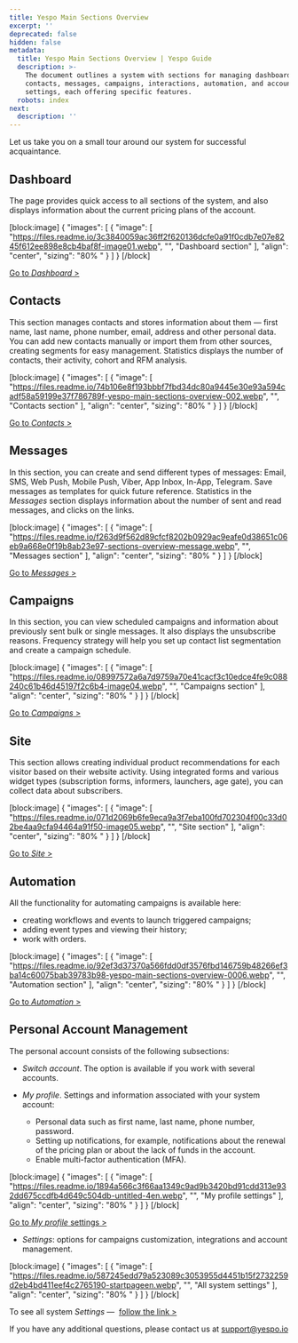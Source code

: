 ```yaml
---
title: Yespo Main Sections Overview
excerpt: ''
deprecated: false
hidden: false
metadata:
  title: Yespo Main Sections Overview | Yespo Guide
  description: >-
    The document outlines a system with sections for managing dashboards,
    contacts, messages, campaigns, interactions, automation, and account
    settings, each offering specific features.
  robots: index
next:
  description: ''
---
```

Let us take you on a small tour around our system for successful acquaintance.

## Dashboard

The page provides quick access to all sections of the system, and also displays information about the current pricing plans of the account.

[block:image]
{
  "images": [
    {
      "image": [
        "https://files.readme.io/3c3840059ac36ff2f620136dcfe0a91f0cdb7e07e8245f612ee898e8cb4baf8f-image01.webp",
        "",
        "Dashboard section"
      ],
      "align": "center",
      "sizing": "80% "
    }
  ]
}
[/block]


[Go to _Dashboard_ >](https://my.yespo.io/dashboard-ui/#/)

## Contacts

This section manages contacts and stores information about them — first name, last name, phone number, email, address and other personal data. You can add new contacts manually or import them from other sources, creating segments for easy management. Statistics displays the number of contacts, their activity, cohort and RFM analysis.

[block:image]
{
  "images": [
    {
      "image": [
        "https://files.readme.io/74b106e8f193bbbf7fbd34dc80a9445e30e93a594cadf58a59199e37f786789f-yespo-main-sections-overview-002.webp",
        "",
        "Contacts section"
      ],
      "align": "center",
      "sizing": "80% "
    }
  ]
}
[/block]


[Go to _Contacts_ >](https://my.yespo.io/contacts-ui/#/contacts-list/active)

## Messages

In this section, you can create and send different types of messages: Email, SMS, Web Push, Mobile Push, Viber, App Inbox, In-App, Telegram. Save messages as templates for quick future reference. Statistics in the _Messages_ section displays information about the number of sent and read messages, and clicks on the links.

[block:image]
{
  "images": [
    {
      "image": [
        "https://files.readme.io/f263d9f562d89cfcf8202b0929ac9eafe0d38651c06eb9a668e0f19b8ab23e97-sections-overview-message.webp",
        "",
        "Messages section"
      ],
      "align": "center",
      "sizing": "80% "
    }
  ]
}
[/block]


[Go to _Messages_ >](https://my.yespo.io/messages-ui/#/list)

## Campaigns

In this section, you can view scheduled campaigns and information about previously sent bulk or single messages. It also displays the unsubscribe reasons. Frequency strategy will help you set up contact list segmentation and create a campaign schedule.

[block:image]
{
  "images": [
    {
      "image": [
        "https://files.readme.io/08997572a6a7d9759a70e41cacf3c10edce4fe9c088240c61b46d45197f2c6b4-image04.webp",
        "",
        "Campaigns section"
      ],
      "align": "center",
      "sizing": "80% "
    }
  ]
}
[/block]


[Go to _Campaigns_ >](https://my.yespo.io/broadcasts-ui/#/scheduled)

## Site

This section allows creating individual product recommendations for each visitor based on their website activity. Using integrated forms and various widget types (subscription forms, informers, launchers, age gate), you can collect data about subscribers.

[block:image]
{
  "images": [
    {
      "image": [
        "https://files.readme.io/071d2069b6fe9eca9a3f7eba100fd702304f00c33d02be4aa9cfa94464a91f50-image05.webp",
        "",
        "Site section"
      ],
      "align": "center",
      "sizing": "80% "
    }
  ]
}
[/block]


[Go to _Site_ >](https://my.yespo.io/recom-ui/#/)

## Automation

All the functionality for automating campaigns is available here: 

- creating workflows and events to launch triggered campaigns; 
- adding event types and viewing their history; 
- work with orders.

[block:image]
{
  "images": [
    {
      "image": [
        "https://files.readme.io/92ef3d37370a566fdd0df3576fbd146759b48266ef3ba14c60075bab39783b98-yespo-main-sections-overview-0006.webp",
        "",
        "Automation section"
      ],
      "align": "center",
      "sizing": "80% "
    }
  ]
}
[/block]


[Go to _Automation_ >](https://my.yespo.io/workflows-ui/#/workflows-list)

## Personal Account Management

The personal account consists of the following subsections:

- _Switch account_. The option is available if you work with several accounts.
- _My profile_. Settings and information associated with your system account: 

  - Personal data such as first name, last name, phone number, password. 
  - Setting up notifications, for example, notifications about the renewal of the pricing plan or about the lack of funds in the account.
  - Enable multi-factor authentication (MFA).

[block:image]
{
  "images": [
    {
      "image": [
        "https://files.readme.io/1894a566c3f66aa1349c9ad9b3420bd91cdd313e932dd675ccdfb4d649c504db-untitled-4en.webp",
        "",
        "My profile settings"
      ],
      "align": "center",
      "sizing": "80% "
    }
  ]
}
[/block]


[Go to _My profile_ settings >](https://my.yespo.io/settings-ui/#/account)

- _Settings_: options for campaigns customization, integrations and account management.

[block:image]
{
  "images": [
    {
      "image": [
        "https://files.readme.io/587245edd79a523089c3053955d4451b15f2732259d2eb4bd411eef4c2765190-startpageen.webp",
        "",
        "All system settings"
      ],
      "align": "center",
      "sizing": "80% "
    }
  ]
}
[/block]


To see all system _Settings_ —  [follow the link >](https://my.yespo.io/settings-ui/#/organisation)

If you have any additional questions, please contact us at [support@yespo.io](mailto:support@yespo.io)
